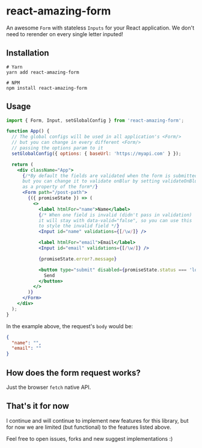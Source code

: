 # react-amazing-form

An awesome `Form` with stateless `Inputs` for your React application.
We don't need to rerender on every single letter inputed!

## Installation

```
# Yarn
yarn add react-amazing-form

# NPM
npm install react-amazing-form
```

## Usage

```jsx
import { Form, Input, setGlobalConfig } from 'react-amazing-form';

function App() {
  // The global configs will be used in all application's <Form/>
  // but you can change in every different <Form/>
  // passing the options param to it
  setGlobalConfig({ options: { baseUrl: 'https://myapi.com' } });

  return (
    <div className="App">
      {/*By default the fields are validated when the form is submitted, 
      but you can change it to validate onBlur by setting validateOnBlur 
      as a property of the form*/}
      <Form path="/post-path">
        {({ promiseState }) => (
          <>
            <label htmlFor="name">Name</label>
            {/* When one field is invalid (didn't pass in validation) 
            it will stay with data-valid="false", so you can use this 
            to style the invalid field */}
            <Input id="name" validations={[/\w/]} />

            <label htmlFor="email">Email</label>
            <Input id="email" validations={[/\w/]} />

            {promiseState.error?.message}

            <button type="submit" disabled={promiseState.status === 'loading'}>
              Send
            </button>
          </>
        )}
      </Form>
    </div>
  );
}
```

In the example above, the request's `body` would be:

```json
{
  "name": "",
  "email": ""
}
```

## How does the form request works?

Just the browser `fetch` native API.

## That's it for now

I continue and will continue to implement new features for this library, but for now we are limited (but functional) to the features listed above.

Feel free to open issues, forks and new suggest implementations :)
